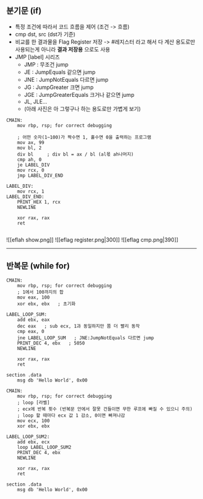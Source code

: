 ## 분기문 (if)
- 특정 조건에 따라서 코드 흐름을 제어 (조건 -> 흐름)
- cmp dst, src (dst가 기준)
- 비교를 한 결과물을 Flag Register 저장 -> #레지스터 라고 해서 다 계산 용도로만 사용되는게 아니라 **결과 저장용** 으로도 사용
- JMP [label] 시리즈
	- JMP : 무조건 jump
	- JE : JumpEquals 같으면 jump
	- JNE : JumpNotEquals 다르면 jump
	- JG : JumpGreater 크면 jump
	- JGE : JumpGreaterEquals 크거나 같으면 jump
	- JL, JLE...
	- (아래 사진은 아 그렇구나 하는 용도로만 가볍게 보기)
	
```
CMAIN:
	mov rbp, rsp; for correct debugging

	; 어떤 숫자(1~100)가 짝수면 1, 홀수면 0을 출력하는 프로그램
	mov ax, 99
	mov bl, 2
	div bl     ; div bl = ax / bl (al몫 ah나머지)
	cmp ah, 0
	je LABEL_DIV
	mov rcx, 0
	jmp LABEL_DIV_END
	
LABEL_DIV:
	mov rcx, 1
LABEL_DIV_END:
	PRINT_HEX 1, rcx
	NEWLINE

	xor rax, rax
	ret
	
```

![[eflah show.png]]
![[eflag register.png|300]]  ![[eflag cmp.png|390]]

***

## 반복문 (while for)

```
CMAIN:
	mov rbp, rsp; for correct debugging
	; 1에서 100까지의 합
	mov eax, 100
	xor ebx, ebx   ; 초기화
	
LABEL_LOOP_SUM:
	add ebx, eax
	dec eax   ; sub ecx, 1과 동일하지만 쫌 더 빨리 동작
	cmp eax, 0
	jne LABEL_LOOP_SUM   ; JNE:JumpNotEquals 다르면 jump
	PRINT_DEC 4, ebx   ; 5050
	NEWLINE
	
	xor rax, rax
	ret
 
section .data
	msg db 'Hello World', 0x00
```

```
CMAIN:
	mov rbp, rsp; for correct debugging
	; loop [라벨]
	; ecx에 반복 횟수 (반복문 안에서 잘못 건들이면 무한 루프에 빠질 수 있으니 주의)
	; loop 할 때마다 ecx 값 1 감소, 0이면 빠져나감
	mov ecx, 100
	xor ebx, ebx
	
LABEL_LOOP_SUM2:
	add ebx, ecx
	loop LABEL_LOOP_SUM2
	PRINT_DEC 4, ebx
	NEWLINE
	
	xor rax, rax
	ret

section .data
	msg db 'Hello World', 0x00
```

